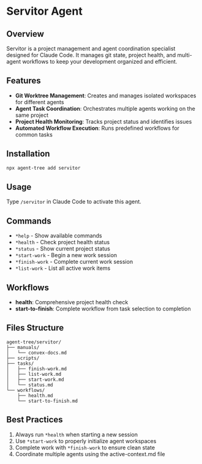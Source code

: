 # Servitor Agent

## Overview
Servitor is a project management and agent coordination specialist designed for Claude Code. It manages git state, project health, and multi-agent workflows to keep your development organized and efficient.

## Features
- **Git Worktree Management**: Creates and manages isolated workspaces for different agents
- **Agent Task Coordination**: Orchestrates multiple agents working on the same project
- **Project Health Monitoring**: Tracks project status and identifies issues
- **Automated Workflow Execution**: Runs predefined workflows for common tasks

## Installation
```bash
npx agent-tree add servitor
```

## Usage
Type `/servitor` in Claude Code to activate this agent.

## Commands
- `*help` - Show available commands
- `*health` - Check project health status
- `*status` - Show current project status
- `*start-work` - Begin a new work session
- `*finish-work` - Complete current work session
- `*list-work` - List all active work items

## Workflows
- **health**: Comprehensive project health check
- **start-to-finish**: Complete workflow from task selection to completion

## Files Structure
```
agent-tree/servitor/
├── manuals/
│   └── convex-docs.md
├── scripts/
├── tasks/
│   ├── finish-work.md
│   ├── list-work.md
│   ├── start-work.md
│   └── status.md
└── workflows/
    ├── health.md
    └── start-to-finish.md
```

## Best Practices
1. Always run `*health` when starting a new session
2. Use `*start-work` to properly initialize agent workspaces
3. Complete work with `*finish-work` to ensure clean state
4. Coordinate multiple agents using the active-context.md file